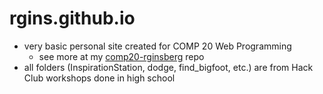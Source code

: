 # rgins.github.io

* very basic personal site created for COMP 20 Web Programming 
	- see more at my [comp20-rginsberg](https://github.com/rgins/comp20-rginsberg) repo
* all folders (InspirationStation, dodge, find_bigfoot, etc.) are from Hack Club workshops done in high school
